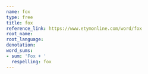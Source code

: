 ```yaml
---
name: fox
type: free
title: fox
reference_link: https://www.etymonline.com/word/fox
root_name: 
root_language: 
denotation: 
word_sums:
- sum: 'Fox + '
  respelling: fox
---
```

